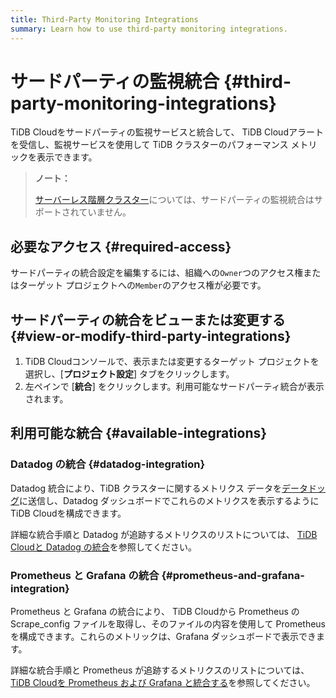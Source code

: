 ```yaml
---
title: Third-Party Monitoring Integrations
summary: Learn how to use third-party monitoring integrations.
---
```


# サードパーティの監視統合 {#third-party-monitoring-integrations}

TiDB Cloudをサードパーティの監視サービスと統合して、 TiDB Cloudアラートを受信し、監視サービスを使用して TiDB クラスターのパフォーマンス メトリックを表示できます。

> **ノート：**
>
> [サーバーレス階層クラスター](/tidb-cloud/select-cluster-tier.md#serverless-tier)については、サードパーティの監視統合はサポートされていません。

## 必要なアクセス {#required-access}

サードパーティの統合設定を編集するには、組織への`Owner`つのアクセス権またはターゲット プロジェクトへの`Member`のアクセス権が必要です。

## サードパーティの統合をビューまたは変更する {#view-or-modify-third-party-integrations}

1.  TiDB Cloudコンソールで、表示または変更するターゲット プロジェクトを選択し、[**プロジェクト設定**] タブをクリックします。
2.  左ペインで [**統合**] をクリックします。利用可能なサードパーティ統合が表示されます。

## 利用可能な統合 {#available-integrations}

### Datadog の統合 {#datadog-integration}

Datadog 統合により、TiDB クラスターに関するメトリクス データを[データドッグ](https://www.datadoghq.com/)に送信し、Datadog ダッシュボードでこれらのメトリクスを表示するようにTiDB Cloudを構成できます。

詳細な統合手順と Datadog が追跡するメトリクスのリストについては、 [TiDB Cloudと Datadog の統合](/tidb-cloud/monitor-datadog-integration.md)を参照してください。

### Prometheus と Grafana の統合 {#prometheus-and-grafana-integration}

Prometheus と Grafana の統合により、 TiDB Cloudから Prometheus の Scrape_config ファイルを取得し、そのファイルの内容を使用して Prometheus を構成できます。これらのメトリックは、Grafana ダッシュボードで表示できます。

詳細な統合手順と Prometheus が追跡するメトリクスのリストについては、 [TiDB Cloudを Prometheus および Grafana と統合する](/tidb-cloud/monitor-prometheus-and-grafana-integration.md)を参照してください。
